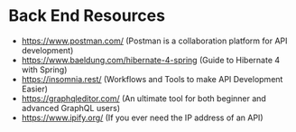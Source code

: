 # Back End Resources
- https://www.postman.com/ (Postman is a collaboration platform for API development)
- https://www.baeldung.com/hibernate-4-spring (Guide to Hibernate 4 with Spring)
- https://insomnia.rest/ (Workflows and Tools to make API Development Easier)
- https://graphqleditor.com/ (An ultimate tool for both beginner and advanced GraphQL users)
- https://www.ipify.org/ (If you ever need the IP address of an API)